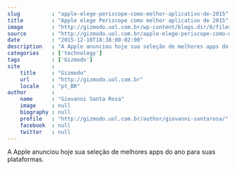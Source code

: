 ```yaml
---
slug          : "apple-elege-periscope-como-melhor-aplicativo-de-2015"
title         : "Apple elege Periscope como melhor aplicativo de 2015"
image         : "http://gizmodo.uol.com.br/wp-content/blogs.dir/8/files/2015/12/Captura-de-Tela-2015-12-10-a--s-18.28.48-e1449779428373.png"
source        : "http://gizmodo.uol.com.br/apple-elege-periscope-como-melhor-aplicativo-de-2015/"
date          : "2015-12-10T18:38:00-02:00"
description   : "A Apple anunciou hoje sua seleção de melhores apps do ano para suas plataformas."
categories    : ['technology']
tags          : ['Gizmodo']
site          :
    title     : "Gizmodo"
    url       : "http://gizmodo.uol.com.br"
    locale    : "pt_BR"
author        :
    name      : "Giovanni Santa Rosa"
    image     : null
    biography : null
    profile   : "http://gizmodo.uol.com.br/author/giovanni-santarosa/"
    facebook  : null
    twitter   : null
---
```


A Apple anunciou hoje sua seleção de melhores apps do ano para suas plataformas.
